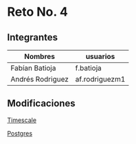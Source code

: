 # Reto No. 4

## Integrantes
| Nombres | usuarios |
| ------- | -------- |
| Fabían Batioja | f.batioja |
| Andrés Rodriguez | af.rodriguezm1 |

## Modificaciones
[Timescale](https://github.com/afrodriguezm1/misw4401-202214-retos/commit/010e6d75647c771c2ce3a0764edc1fe2b696643d)

[Postgres](https://github.com/afrodriguezm1/misw4401-202214-retos/commit/5d2551337f8b72e876c0986584b5559ea9bf96d0)
